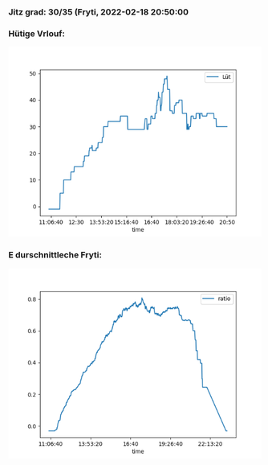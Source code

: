 ### Jitz grad: 30/35 (Fryti, 2022-02-18 20:50:00

### Hütige Vrlouf:
![Graph](Today.png)

### E durschnittleche Fryti:
![Graph](Fryti.png)